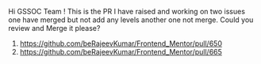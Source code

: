 Hi GSSOC Team ! 
This is the PR I have raised and working on two issues one have merged but not add any levels another one not merge.
Could you review and Merge it please?

1. https://github.com/beRajeevKumar/Frontend_Mentor/pull/650
2. https://github.com/beRajeevKumar/Frontend_Mentor/pull/665
